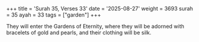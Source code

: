 +++
title = 'Surah 35, Verses 33'
date = '2025-08-27'
weight = 3693
surah = 35
ayah = 33
tags = ["garden"]
+++

They will enter the Gardens of Eternity, where they will be adorned with bracelets of gold and pearls, and their clothing will be silk.